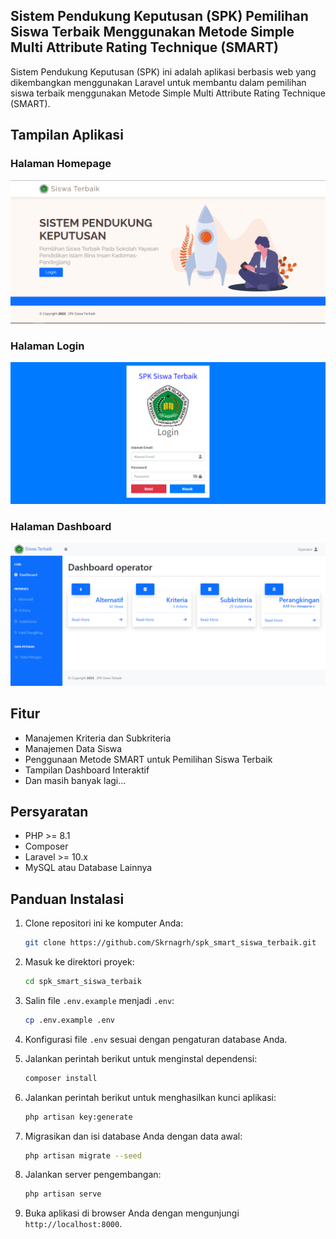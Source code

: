 ## Sistem Pendukung Keputusan (SPK) Pemilihan Siswa Terbaik Menggunakan Metode Simple Multi Attribute Rating Technique (SMART)

Sistem Pendukung Keputusan (SPK) ini adalah aplikasi berbasis web yang dikembangkan menggunakan Laravel untuk membantu dalam pemilihan siswa terbaik menggunakan Metode Simple Multi Attribute Rating Technique (SMART).

## Tampilan Aplikasi

### Halaman Homepage

![Halaman Homepage](https://github.com/Skrnagrh/spk_smart_siswa_terbaik/raw/main/public/1.tampilan/1.PNG)

### Halaman Login

![Halaman Login](https://github.com/Skrnagrh/spk_smart_siswa_terbaik/raw/main/public/1.tampilan/2.PNG)

### Halaman Dashboard

![Halaman Dashboard](https://github.com/Skrnagrh/spk_smart_siswa_terbaik/raw/main/public/1.tampilan/3.PNG)

## Fitur

- Manajemen Kriteria dan Subkriteria
- Manajemen Data Siswa
- Penggunaan Metode SMART untuk Pemilihan Siswa Terbaik
- Tampilan Dashboard Interaktif
- Dan masih banyak lagi...

## Persyaratan

- PHP >= 8.1
- Composer
- Laravel >= 10.x
- MySQL atau Database Lainnya

## Panduan Instalasi

1. Clone repositori ini ke komputer Anda:

   ```bash
   git clone https://github.com/Skrnagrh/spk_smart_siswa_terbaik.git
   ```

2. Masuk ke direktori proyek:

   ```bash
   cd spk_smart_siswa_terbaik
   ```

3. Salin file `.env.example` menjadi `.env`:

   ```bash
   cp .env.example .env
   ```

4. Konfigurasi file `.env` sesuai dengan pengaturan database Anda.

5. Jalankan perintah berikut untuk menginstal dependensi:

   ```bash
   composer install
   ```

6. Jalankan perintah berikut untuk menghasilkan kunci aplikasi:

   ```bash
   php artisan key:generate
   ```

7. Migrasikan dan isi database Anda dengan data awal:

   ```bash
   php artisan migrate --seed
   ```

8. Jalankan server pengembangan:

   ```bash
   php artisan serve
   ```

9. Buka aplikasi di browser Anda dengan mengunjungi `http://localhost:8000`.
```
